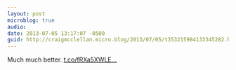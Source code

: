 ```yaml
---
layout: post
microblog: true
audio: 
date: 2013-07-05 13:17:07 -0500
guid: http://craigmcclellan.micro.blog/2013/07/05/t353215984133345282.html
---
```

Much much better. [t.co/fRXa5XWLE...](https://t.co/fRXa5XWLER)
